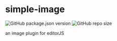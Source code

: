 # simple-image
![GitHub package.json version](https://img.shields.io/github/package-json/v/black-sheep777/simple-image)
![GitHub repo size](https://img.shields.io/github/repo-size/black-sheep777/simple-image)

an image plugin for editorJS
